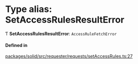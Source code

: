 # Type alias: SetAccessRulesResultError

Ƭ **SetAccessRulesResultError**: `AccessRuleFetchError`

#### Defined in

[packages/solid/src/requester/requests/setAccessRules.ts:27](https://github.com/o-development/ldo/blob/b955d3b/packages/solid/src/requester/requests/setAccessRules.ts#L27)
